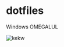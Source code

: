 # dotfiles

Windows OMEGALUL

![kekw](https://media.tenor.com/Ow2L8IP50uYAAAAd/champoy-el-risitas.gif)
